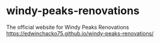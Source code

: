 # windy-peaks-renovations
The official website for Windy Peaks Renovations <br/>
<a href="http://example.com/" target="_blank">https://edwinchacko75.github.io/windy-peaks-renovations/</a>
